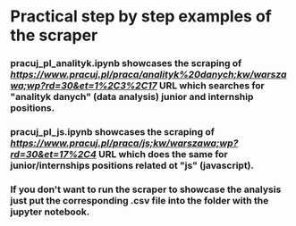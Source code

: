 # Practical step by step examples of the scraper

### pracuj_pl_analityk.ipynb showcases the scraping of *https://www.pracuj.pl/praca/analityk%20danych;kw/warszawa;wp?rd=30&et=1%2C3%2C17* URL which searches for "analityk danych" (data analysis) junior and internship positions.

### pracuj_pl_js.ipynb showcases the scraping of *https://www.pracuj.pl/praca/js;kw/warszawa;wp?rd=30&et=17%2C4* URL which does the same for junior/internships positions related ot "js" (javascript).

### If you don't want to run the scraper to showcase the analysis just put the corresponding .csv file into the folder with the jupyter notebook.


